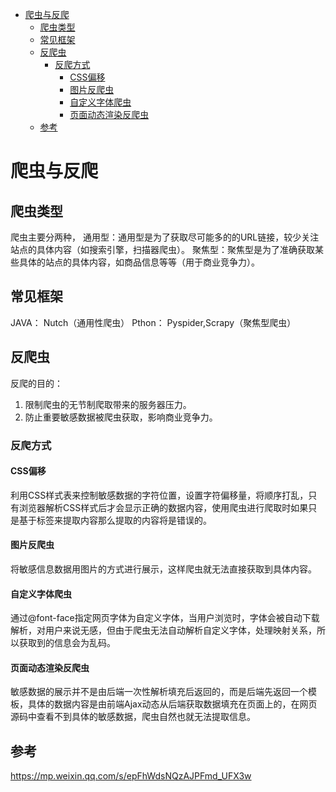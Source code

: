 - [爬虫与反爬](#爬虫与反爬)
  - [爬虫类型](#爬虫类型)
  - [常见框架](#常见框架)
  - [反爬虫](#反爬虫)
    - [反爬方式](#反爬方式)
      - [CSS偏移](#css偏移)
      - [图片反爬虫](#图片反爬虫)
      - [自定义字体爬虫](#自定义字体爬虫)
      - [页面动态渲染反爬虫](#页面动态渲染反爬虫)
  - [参考](#参考)

# 爬虫与反爬
## 爬虫类型
爬虫主要分两种，
通用型：通用型是为了获取尽可能多的的URL链接，较少关注站点的具体内容（如搜索引擎，扫描器爬虫）。
聚焦型：聚焦型是为了准确获取某些具体的站点的具体内容，如商品信息等等（用于商业竞争力）。
## 常见框架
JAVA： Nutch（通用性爬虫）
Pthon： Pyspider,Scrapy（聚焦型爬虫）
## 反爬虫
反爬的目的：
1. 限制爬虫的无节制爬取带来的服务器压力。
2. 防止重要敏感数据被爬虫获取，影响商业竞争力。
### 反爬方式
#### CSS偏移
利用CSS样式表来控制敏感数据的字符位置，设置字符偏移量，将顺序打乱，只有浏览器解析CSS样式后才会显示正确的数据内容，使用爬虫进行爬取时如果只是基于标签来提取内容那么提取的内容将是错误的。
#### 图片反爬虫
将敏感信息数据用图片的方式进行展示，这样爬虫就无法直接获取到具体内容。
#### 自定义字体爬虫
通过@font-face指定网页字体为自定义字体，当用户浏览时，字体会被自动下载解析，对用户来说无感，但由于爬虫无法自动解析自定义字体，处理映射关系，所以获取到的信息会为乱码。
#### 页面动态渲染反爬虫
敏感数据的展示并不是由后端一次性解析填充后返回的，而是后端先返回一个模板，具体的数据内容是由前端Ajax动态从后端获取数据填充在页面上的，在网页源码中查看不到具体的敏感数据，爬虫自然也就无法提取信息。

## 参考
https://mp.weixin.qq.com/s/epFhWdsNQzAJPFmd_UFX3w